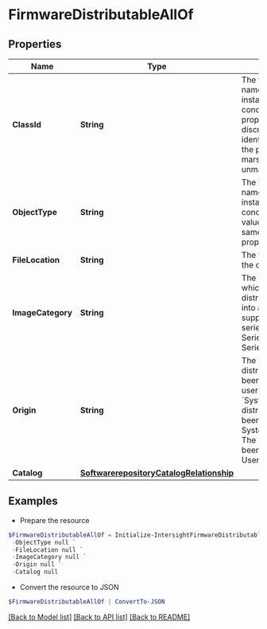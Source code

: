 # FirmwareDistributableAllOf
## Properties

Name | Type | Description | Notes
------------ | ------------- | ------------- | -------------
**ClassId** | **String** | The fully-qualified name of the instantiated, concrete type. This property is used as a discriminator to identify the type of the payload when marshaling and unmarshaling data. | [default to "firmware.Distributable"]
**ObjectType** | **String** | The fully-qualified name of the instantiated, concrete type. The value should be the same as the &#39;ClassId&#39; property. | [default to "firmware.Distributable"]
**FileLocation** | **String** | The file location of the distributable. | [optional] 
**ImageCategory** | **String** | The category into which the distributable falls into according to the supported platform series. For e.g.; C-Series/B-Series/Infrastructure. | [optional] 
**Origin** | **String** | The source of the distributable. If it has been created by the user or system. * &#x60;System&#x60; - The distributable has been created by the System. * &#x60;User&#x60; - The distributable has been created by the User. | [optional] [default to "System"]
**Catalog** | [**SoftwarerepositoryCatalogRelationship**](SoftwarerepositoryCatalogRelationship.md) |  | [optional] 

## Examples

- Prepare the resource
```powershell
$FirmwareDistributableAllOf = Initialize-IntersightFirmwareDistributableAllOf  -ClassId null `
 -ObjectType null `
 -FileLocation null `
 -ImageCategory null `
 -Origin null `
 -Catalog null
```

- Convert the resource to JSON
```powershell
$FirmwareDistributableAllOf | ConvertTo-JSON
```

[[Back to Model list]](../README.md#documentation-for-models) [[Back to API list]](../README.md#documentation-for-api-endpoints) [[Back to README]](../README.md)

